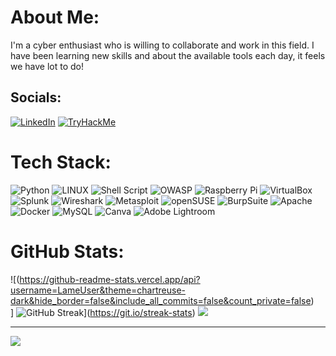 # About Me:
I'm a cyber enthusiast who is willing to collaborate and work in this field. I have been learning new skills and about the available tools each day, it feels we have lot to do!


## Socials:
[![LinkedIn](https://img.shields.io/badge/LinkedIn-%230077B5.svg?logo=linkedin&logoColor=white)](https://linkedin.com/in/gopal-mahaldar) 
[![TryHackMe](https://img.shields.io/badge/TryHackMe-212C42.svg?logo=TryHackMe)](https://tryhackme.com/r/p/LameUser) 

# Tech Stack:
![Python](https://img.shields.io/badge/python-3670A0?style=for-the-badge&logo=python&logoColor=ffdd54) ![LINUX](https://img.shields.io/badge/Linux-FCC624?style=for-the-badge&logo=linux&logoColor=black) ![Shell Script](https://img.shields.io/badge/shell_script-%23121011.svg?style=for-the-badge&logo=gnu-bash&logoColor=white) ![OWASP](https://img.shields.io/badge/-OWASP-512BD4?style=for-the-badge&logo=OWASP)  ![Raspberry Pi](https://img.shields.io/badge/-RaspberryPi-C51A4A?style=for-the-badge&logo=Raspberry-Pi)  ![VirtualBox](https://img.shields.io/badge/-VirtualBox-6ba7ca?style=for-the-badge&logo=VirtualBox&logocolor=black) ![Splunk](https://img.shields.io/badge/-Splunk-a9b54f?style=for-the-badge&logo=Splunk) ![Wireshark](https://img.shields.io/badge/-Wireshark-aa925b?style=for-the-badge&logo=Wireshark)  ![Metasploit](https://img.shields.io/badge/-Metasploit-031B4E?style=for-the-badge&logo=Metasploit)  ![openSUSE](https://img.shields.io/badge/-openSUSE-145248?style=for-the-badge&logo=openSUSE)  ![BurpSuite](https://img.shields.io/badge/-Burp%20Suite-faecc6?style=for-the-badge&logo=Burp%20Suite&logocolor=black) ![Apache](https://img.shields.io/badge/apache-D33847.svg?style=for-the-badge&logo=apache&logoColor=white) ![Docker](https://img.shields.io/badge/Docker-2C3454.svg?style=for-the-badge&logo=Docker&logoColor=white) ![MySQL](https://img.shields.io/badge/mysql-%2300f.svg?style=for-the-badge&logo=mysql&logoColor=white) ![Canva](https://img.shields.io/badge/Canva-%2300C4CC.svg?style=for-the-badge&logo=Canva&logoColor=white)  ![Adobe Lightroom](https://img.shields.io/badge/Adobe%20Lightroom-31A8FF.svg?style=for-the-badge&logo=Adobe%20Lightroom&logoColor=white)  
# GitHub Stats:
![(https://github-readme-stats.vercel.app/api?username=LameUser&theme=chartreuse-dark&hide_border=false&include_all_commits=false&count_private=false)<br/>]
![GitHub Streak](https://github-readme-streak-stats.herokuapp.com?user=&theme=github-dark-blue&hide_border=true)](https://git.io/streak-stats)
![](https://github-readme-stats.vercel.app/api/top-langs/?username=LameUser&theme=chartreuse-dark&hide_border=false&include_all_commits=false&count_private=false&layout=compact)

---
[![](https://visitcount.itsvg.in/api?id=LameUser&icon=5&color=3)](https://visitcount.itsvg.in)

<!-- Proudly created with GPRM ( https://gprm.itsvg.in ) -->
